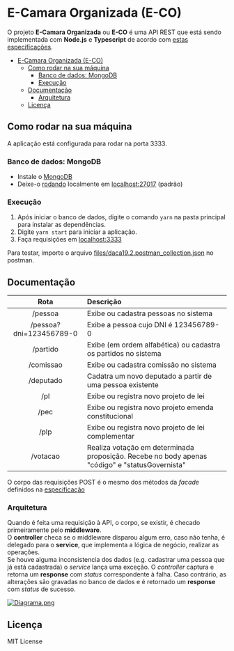 # E-Camara Organizada (E-CO)

O projeto **E-Camara Organizada** ou **E-CO** é uma API REST que está sendo implementada com **Node.js** e **Typescript** de acordo com [estas especificações](https://docs.google.com/document/d/e/2PACX-1vRMP1dmmr6DpXQECabYiR_pboa4P_XiXEywRX_wntWL0ego4KHlH25_Vsv0HB0_Io4nXn4lNI0eEaXU/pub).

- [E-Camara Organizada (E-CO)](#e-camara-organizada-e-co)
  - [Como rodar na sua máquina](#como-rodar-na-sua-m%c3%a1quina)
    - [Banco de dados: MongoDB](#banco-de-dados-mongodb)
    - [Execução](#execu%c3%a7%c3%a3o)
  - [Documentação](#documenta%c3%a7%c3%a3o)
    - [Arquitetura](#arquitetura)
  - [Licença](#licen%c3%a7a)

## Como rodar na sua máquina

A aplicação está configurada para rodar na porta 3333.

### Banco de dados: MongoDB

- Instale o [MongoDB](https://docs.mongodb.com/manual/installation/#tutorial-installation)
- Deixe-o [rodando](https://docs.mongodb.com/manual/tutorial/manage-mongodb-processes/#start-mongod-processes) localmente em [localhost:27017](http://www.localhost:27017/) (padrão)

### Execução

1. Após iniciar o banco de dados, digite o comando `yarn` na pasta principal para instalar as dependências.
2. Digite `yarn start` para iniciar a aplicação.
3. Faça requisições em [localhost:3333](http://www.localhost:3333/)

Para testar, importe o arquivo [files/daca19.2.postman_collection.json](https://github.com/filipegl/e-co/blob/master/files/daca19.2.postman_collection.json) no postman.

## Documentação

|          Rota           | Descrição                                                                                      |
| :---------------------: | :--------------------------------------------------------------------------------------------- |
|         /pessoa         | Exibe ou cadastra pessoas no sistema                                                           |
| /pessoa?dni=123456789-0 | Exibe a pessoa cujo DNI é 123456789-0                                                          |
|        /partido         | Exibe (em ordem alfabética) ou cadastra os partidos no sistema                                 |
|        /comissao        | Exibe ou cadastra comissão no sistema                                                          |
|        /deputado        | Cadatra um novo deputado a partir de uma pessoa existente                                      |
|           /pl           | Exibe ou registra novo projeto de lei                                                          |
|          /pec           | Exibe ou registra novo projeto emenda constitucional                                           |
|          /plp           | Exibe ou registra novo projeto de lei complementar                                             |
|        /votacao         | Realiza votação em determinada proposição. Recebe no body apenas "código" e "statusGovernista" |

O corpo das requisições POST é o mesmo dos métodos da _facade_ definidos na [especificação](https://docs.google.com/document/d/e/2PACX-1vRMP1dmmr6DpXQECabYiR_pboa4P_XiXEywRX_wntWL0ego4KHlH25_Vsv0HB0_Io4nXn4lNI0eEaXU/pub)

### Arquitetura

Quando é feita uma requisição à API, o corpo, se existir, é checado primeiramente pelo **middleware**.\
O **controller** checa se o middleware disparou algum erro, caso não tenha, é delegado para o **service**, que implementa a lógica de negócio, realizar as operações.\
Se houve alguma inconsistencia dos dados (e.g. cadastrar uma pessoa que já está cadastrada) o _service_ lança uma exceção. O _controller_ captura e retorna um **response** com _status_ correspondente à falha. Caso contrário, as alterações são gravadas no banco de dados e é retornado um **response** com _status_ de sucesso.

[![Diagrama.png](https://c.imge.to/2019/08/28/vvN15t.png)](https://imge.to/i/vvN15t)

## Licença

MIT License
